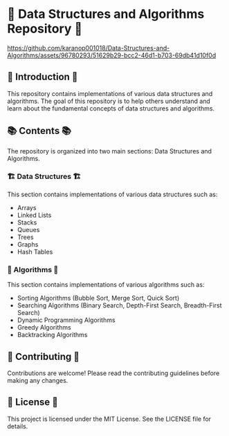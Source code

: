 # 🚀 Data Structures and Algorithms Repository 🚀


https://github.com/karanop001018/Data-Structures-and-Algorithms/assets/96780293/51629b29-bcc2-46d1-b703-69db41d10f0d


## 📝 Introduction 📝
This repository contains implementations of various data structures and algorithms. The goal of this repository is to help others understand and learn about the fundamental concepts of data structures and algorithms.

## 📚 Contents 📚
The repository is organized into two main sections: Data Structures and Algorithms.

### 🏗️ Data Structures 🏗️
This section contains implementations of various data structures such as:
- Arrays
- Linked Lists
- Stacks
- Queues
- Trees
- Graphs
- Hash Tables

### 🧮 Algorithms 🧮
This section contains implementations of various algorithms such as:
- Sorting Algorithms (Bubble Sort, Merge Sort, Quick Sort)
- Searching Algorithms (Binary Search, Depth-First Search, Breadth-First Search)
- Dynamic Programming Algorithms
- Greedy Algorithms
- Backtracking Algorithms

## 🤝 Contributing 🤝
Contributions are welcome! Please read the contributing guidelines before making any changes.

## 📜 License 📜
This project is licensed under the MIT License. See the LICENSE file for details.

